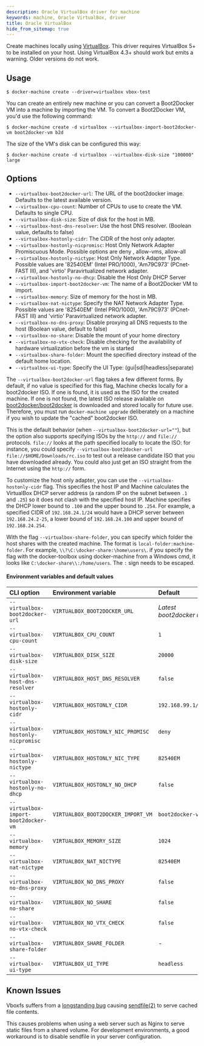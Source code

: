 ```yaml
---
description: Oracle VirtualBox driver for machine
keywords: machine, Oracle VirtualBox, driver
title: Oracle VirtualBox
hide_from_sitemap: true
---
```


Create machines locally using [VirtualBox](https://www.virtualbox.org/).
This driver requires VirtualBox 5+ to be installed on your host.
Using VirtualBox 4.3+ should work but emits a warning. Older versions
do not work.

## Usage

    $ docker-machine create --driver=virtualbox vbox-test

You can create an entirely new machine or you can convert a Boot2Docker VM into
a machine by importing the VM. To convert a Boot2Docker VM, you'd use the following
command:

    $ docker-machine create -d virtualbox --virtualbox-import-boot2docker-vm boot2docker-vm b2d

The size of the VM's disk can be configured this way:

    $ docker-machine create -d virtualbox --virtualbox-disk-size "100000" large

## Options

-   `--virtualbox-boot2docker-url`: The URL of the boot2docker image. Defaults to the latest available version.
-   `--virtualbox-cpu-count`: Number of CPUs to use to create the VM. Defaults to single CPU.
-   `--virtualbox-disk-size`: Size of disk for the host in MB.
-   `--virtualbox-host-dns-resolver`: Use the host DNS resolver. (Boolean value, defaults to false)
-   `--virtualbox-hostonly-cidr`: The CIDR of the host only adapter.
-   `--virtualbox-hostonly-nicpromisc`: Host Only Network Adapter Promiscuous Mode. Possible options are deny , allow-vms, allow-all
-   `--virtualbox-hostonly-nictype`: Host Only Network Adapter Type. Possible values are '82540EM' (Intel PRO/1000), 'Am79C973' (PCnet-FAST III), and 'virtio' Paravirtualized network adapter.
-   `--virtualbox-hostonly-no-dhcp`: Disable the Host Only DHCP Server
-   `--virtualbox-import-boot2docker-vm`: The name of a Boot2Docker VM to import.
-   `--virtualbox-memory`: Size of memory for the host in MB.
-   `--virtualbox-nat-nictype`: Specify the NAT Network Adapter Type. Possible values are '82540EM' (Intel PRO/1000), 'Am79C973' (PCnet-FAST III) and 'virtio' Paravirtualized network adapter.
-   `--virtualbox-no-dns-proxy`: Disable proxying all DNS requests to the host (Boolean value, default to false)
-   `--virtualbox-no-share`: Disable the mount of your home directory
-   `--virtualbox-no-vtx-check`: Disable checking for the availability of hardware virtualization before the vm is started
-   `--virtualbox-share-folder`: Mount the specified directory instead of the default home location.
-   `--virtualbox-ui-type`: Specify the UI Type: (gui|sdl|headless|separate)

The `--virtualbox-boot2docker-url` flag takes a few different forms. By
default, if no value is specified for this flag, Machine checks locally for
a boot2docker ISO. If one is found, it is used as the ISO for the
created machine. If one is not found, the latest ISO release available on
[boot2docker/boot2docker](https://github.com/boot2docker/boot2docker) is
downloaded and stored locally for future use. Therefore, you must run
`docker-machine upgrade` deliberately on a machine if you wish to update the "cached"
boot2docker ISO.

This is the default behavior (when `--virtualbox-boot2docker-url=""`), but the
option also supports specifying ISOs by the `http://` and `file://` protocols.
`file://` looks at the path specified locally to locate the ISO: for
instance, you could specify `--virtualbox-boot2docker-url
file://$HOME/Downloads/rc.iso` to test out a release candidate ISO that you have
downloaded already. You could also just get an ISO straight from the Internet
using the `http://` form.

To customize the host only adapter, you can use the `--virtualbox-hostonly-cidr`
flag. This specifies the host IP and Machine calculates the VirtualBox
DHCP server address (a random IP on the subnet between `.1` and `.25`) so
it does not clash with the specified host IP.
Machine specifies the DHCP lower bound to `.100` and the upper bound
to `.254`. For example, a specified CIDR of `192.168.24.1/24` would have a
DHCP server between `192.168.24.2-25`, a lower bound of `192.168.24.100` and
upper bound of `192.168.24.254`.

With the flag `--virtualbox-share-folder`, you can specify which folder the host 
shares with the created machine. The format is `local-folder:machine-folder`. 
For example, `\\?\C:\docker-share:\home\users\`. if you specify the flag with the
docker-toolbox using docker-machine from a Windows cmd, it looks like 
`C:\docker-share\\:/home/users`. The `:` sign needs to be escaped.

#### Environment variables and default values

| CLI option                           | Environment variable               | Default                  |
|:-------------------------------------|:-----------------------------------|:-------------------------|
| `--virtualbox-boot2docker-url`       | `VIRTUALBOX_BOOT2DOCKER_URL`       | _Latest boot2docker url_ |
| `--virtualbox-cpu-count`             | `VIRTUALBOX_CPU_COUNT`             | `1`                      |
| `--virtualbox-disk-size`             | `VIRTUALBOX_DISK_SIZE`             | `20000`                  |
| `--virtualbox-host-dns-resolver`     | `VIRTUALBOX_HOST_DNS_RESOLVER`     | `false`                  |
| `--virtualbox-hostonly-cidr`         | `VIRTUALBOX_HOSTONLY_CIDR`         | `192.168.99.1/24`        |
| `--virtualbox-hostonly-nicpromisc`   | `VIRTUALBOX_HOSTONLY_NIC_PROMISC`  | `deny`                   |
| `--virtualbox-hostonly-nictype`      | `VIRTUALBOX_HOSTONLY_NIC_TYPE`     | `82540EM`                |
| `--virtualbox-hostonly-no-dhcp`      | `VIRTUALBOX_HOSTONLY_NO_DHCP`      | `false`                  |
| `--virtualbox-import-boot2docker-vm` | `VIRTUALBOX_BOOT2DOCKER_IMPORT_VM` | `boot2docker-vm`         |
| `--virtualbox-memory`                | `VIRTUALBOX_MEMORY_SIZE`           | `1024`                   |
| `--virtualbox-nat-nictype`           | `VIRTUALBOX_NAT_NICTYPE`           | `82540EM`                |
| `--virtualbox-no-dns-proxy`          | `VIRTUALBOX_NO_DNS_PROXY`          | `false`                  |
| `--virtualbox-no-share`              | `VIRTUALBOX_NO_SHARE`              | `false`                  |
| `--virtualbox-no-vtx-check`          | `VIRTUALBOX_NO_VTX_CHECK`          | `false`                  |
| `--virtualbox-share-folder`          | `VIRTUALBOX_SHARE_FOLDER`          | -                        |
| `--virtualbox-ui-type`               | `VIRTUALBOX_UI_TYPE`               | `headless`               |

## Known Issues

Vboxfs suffers from a [longstanding bug](https://www.virtualbox.org/ticket/9069)
causing [sendfile(2)](http://linux.die.net/man/2/sendfile) to serve cached file
contents.

This causes problems when using a web server such as Nginx to serve
static files from a shared volume. For development environments, a good
workaround is to disable sendfile in your server configuration.
